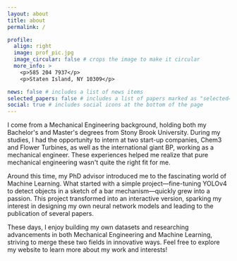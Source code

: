 ```yaml
---
layout: about
title: about
permalink: /

profile:
  align: right
  image: prof_pic.jpg
  image_circular: false # crops the image to make it circular
  more_info: >
    <p>585 204 7937</p>
    <p>Staten Island, NY 10309</p>

news: false # includes a list of news items
selected_papers: false # includes a list of papers marked as "selected={true}"
social: true # includes social icons at the bottom of the page
---
```


I come from a Mechanical Engineering background, holding both my Bachelor's and Master's degrees from Stony Brook University. During my studies, I had the opportunity to intern at two start-up companies, Chem3 and Flower Turbines, as well as the international giant BP, working as a mechanical engineer. These experiences helped me realize that pure mechanical engineering wasn't quite the right fit for me.

Around this time, my PhD advisor introduced me to the fascinating world of Machine Learning. What started with a simple project—fine-tuning YOLOv4 to detect objects in a sketch of a bar mechanism—quickly grew into a passion. This project transformed into an interactive version, sparking my interest in designing my own neural network models and leading to the publication of several papers.

These days, I enjoy building my own datasets and researching advancements in both Mechanical Engineering and Machine Learning, striving to merge these two fields in innovative ways. Feel free to explore my website to learn more about my work and interests!
